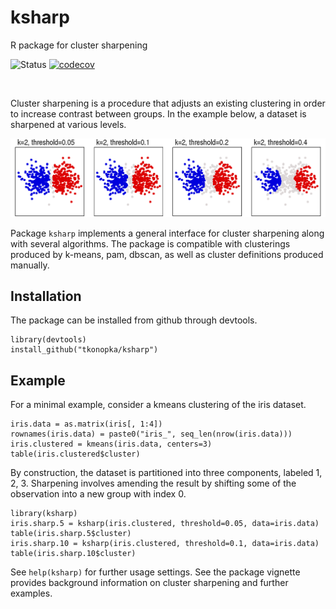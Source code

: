 # ksharp

R package for cluster sharpening

![Status](https://travis-ci.org/tkonopka/ksharp.svg?branch=master)
[![codecov](https://codecov.io/gh/tkonopka/ksharp/branch/master/graph/badge.svg)](https://codecov.io/gh/tkonopka/ksharp)


&nbsp;

Cluster sharpening is a procedure that adjusts an existing clustering in order to increase contrast between groups. In the example below, a dataset is sharpened at various levels. 

<img src="https://github.com/tkonopka/ksharp/blob/master/vignettes/ksharp-thresholds.png?raw=true" alt="cluster sharpening at thresholds from 0.05 to 0.4" width="600px"></img>

Package `ksharp` implements a general interface for cluster sharpening along with several algorithms. The package is compatible with clusterings produced by k-means, pam, dbscan, as well as cluster definitions produced manually.


## Installation

The package can be installed from github through devtools.

```{r}
library(devtools)
install_github("tkonopka/ksharp")
```



## Example

For a minimal example, consider a kmeans clustering of the iris dataset.

```{r}
iris.data = as.matrix(iris[, 1:4])
rownames(iris.data) = paste0("iris_", seq_len(nrow(iris.data)))
iris.clustered = kmeans(iris.data, centers=3)
table(iris.clustered$cluster)
```

By construction, the dataset is partitioned into three components, labeled 1, 2, 3. Sharpening involves amending the result by shifting some of the observation into a new group with index 0.

```{r}
library(ksharp)
iris.sharp.5 = ksharp(iris.clustered, threshold=0.05, data=iris.data)
table(iris.sharp.5$cluster)
iris.sharp.10 = ksharp(iris.clustered, threshold=0.1, data=iris.data)
table(iris.sharp.10$cluster)
```

See `help(ksharp)` for further usage settings. See the package vignette provides background information on cluster sharpening and further examples. 

